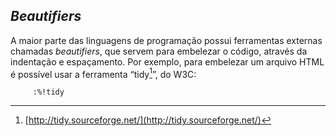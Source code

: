 *Beautifiers*
--------------------------

A maior parte das linguagens de programação possui ferramentas externas
chamadas *beautifiers*, que servem para embelezar o código,
através da indentação e espaçamento. Por exemplo, para embelezar um
arquivo HTML é possível usar a ferramenta “tidy[^1]”, do W3C:

         :%!tidy

[^1]: [http://tidy.sourceforge.net/](http://tidy.sourceforge.net/)

